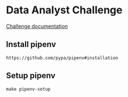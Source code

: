 # Data Analyst Challenge

[Challenge documentation](https://gist.github.com/Pelielo/7b8efc68dc2f6e1e3b2fbc4b13fa6a0c)

## Install pipenv
```
https://github.com/pypa/pipenv#installation
```

## Setup pipenv
```make
make pipenv-setup
```
